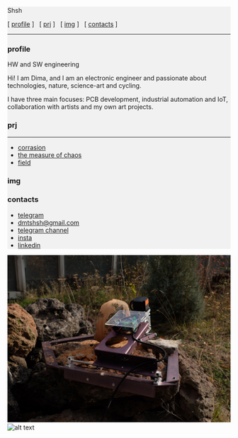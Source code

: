 <div style="background-color:rgba(0, 0, 0, 0.0470588); 

# Shsh

[ [profile](#profile)  ] &nbsp; [ [prj](#prj) ] &nbsp; [ [img](#img) ] &nbsp;  [ [contacts](#contacts) ] 

----






### profile

HW and SW engineering

Hi! I am Dima, and I am an electronic engineer and passionate about technologies, nature, science-art and cycling. 

I have three main focuses: PCB development, industrial automation and IoT, collaboration with artists and my own art projects. 

### prj
----
* [corrasion] 
* [the measure of chaos]
* [field] 

### img

### contacts

* [telegram] 
* dmtshsh@gmail.com
* [telegram channel] 
* [insta]
* [linkedin]
  





</div>






[insta]: https://www.instagram.com/dm_shsh
[telegram channel]: https://t.me/all_these_things 
[corrasion]: https://www.cyland.org/made-in-cyland-catalogue/corrasion
[the measure of chaos]: https://www.cyland.org/made-in-cyland-catalogue/the-measure-of-chaos
[field]: https://www.cyland.org/made-in-cyland-catalogue/field-
[linkedin]: https://www.linkedin.com/in/dm-sh
[telegram]: https://t.me/dmitriy_shi



![alt text](stone1.jpg "Title")
![alt text](chaos.jpg "Title")
